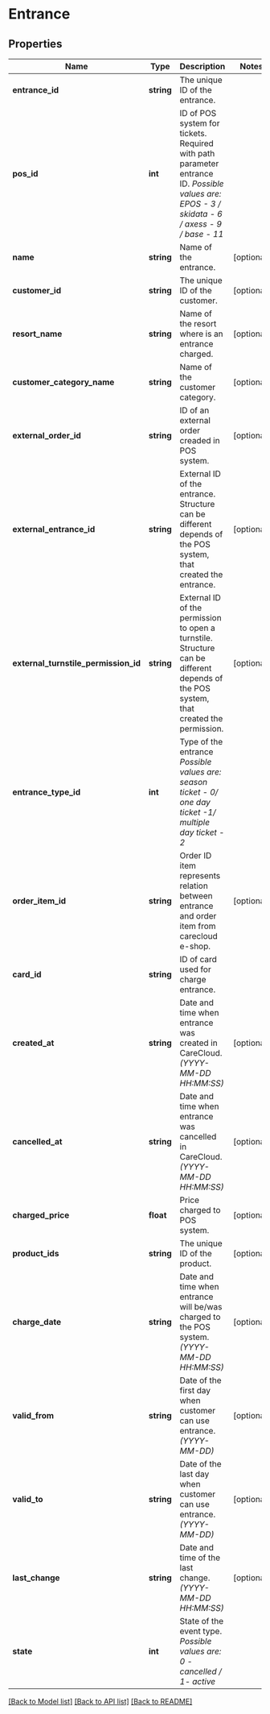 # Entrance

## Properties
Name | Type | Description | Notes
------------ | ------------- | ------------- | -------------
**entrance_id** | **string** | The unique ID of the entrance. | 
**pos_id** | **int** | ID of POS system for tickets. Required with path parameter entrance ID. *Possible values are: EPOS - 3 / skidata - 6 / axess - 9 / base - 11* | 
**name** | **string** | Name of the entrance. | [optional] 
**customer_id** | **string** | The unique ID of the customer. | [optional] 
**resort_name** | **string** | Name of the resort where is an entrance charged. | [optional] 
**customer_category_name** | **string** | Name of the customer category. | [optional] 
**external_order_id** | **string** | ID of an external order creaded in POS system. | [optional] 
**external_entrance_id** | **string** | External ID of the entrance. Structure can be different depends of the POS system, that created the entrance. | [optional] 
**external_turnstile_permission_id** | **string** | External ID of the permission to open a turnstile. Structure can be different depends of the POS system, that created the permission. | [optional] 
**entrance_type_id** | **int** | Type of the entrance *Possible values are: season ticket - 0/ one day ticket -1/ multiple day ticket - 2* | 
**order_item_id** | **string** | Order ID item represents relation between entrance and order item from carecloud e-shop. | [optional] 
**card_id** | **string** | ID of card used for charge entrance. | 
**created_at** | **string** | Date and time when entrance was created in CareCloud. *(YYYY-MM-DD HH:MM:SS)* | [optional] 
**cancelled_at** | **string** | Date and time when entrance was cancelled in CareCloud. *(YYYY-MM-DD HH:MM:SS)* | [optional] 
**charged_price** | **float** | Price charged to POS system. | [optional] 
**product_ids** | **string** | The unique ID of the product. | [optional] 
**charge_date** | **string** | Date and time when entrance will be/was charged to the POS system. *(YYYY-MM-DD HH:MM:SS)* | [optional] 
**valid_from** | **string** | Date of the first day when customer can use entrance. *(YYYY-MM-DD)* | [optional] 
**valid_to** | **string** | Date of the last day when customer can use entrance. *(YYYY-MM-DD)* | [optional] 
**last_change** | **string** | Date and time of the last change. *(YYYY-MM-DD HH:MM:SS)* | [optional] 
**state** | **int** | State of the event type. *Possible values are: 0 - cancelled / 1- active* | 

[[Back to Model list]](../../README.md#documentation-for-models) [[Back to API list]](../../README.md#documentation-for-api-endpoints) [[Back to README]](../../README.md)

